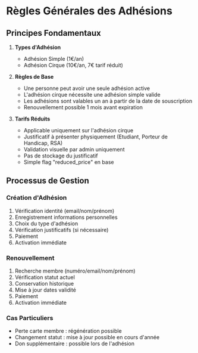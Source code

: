 # Règles Générales des Adhésions

## Principes Fondamentaux
1. **Types d'Adhésion**
   - Adhésion Simple (1€/an)
   - Adhésion Cirque (10€/an, 7€ tarif réduit)

2. **Règles de Base**
   - Une personne peut avoir une seule adhésion active
   - L'adhésion cirque nécessite une adhésion simple valide
   - Les adhésions sont valables un an à partir de la date de souscription
   - Renouvellement possible 1 mois avant expiration

3. **Tarifs Réduits**
   - Applicable uniquement sur l'adhésion cirque
   - Justificatif à présenter physiquement (Etudiant, Porteur de Handicap, RSA)
   - Validation visuelle par admin uniquement
   - Pas de stockage du justificatif
   - Simple flag "reduced_price" en base

## Processus de Gestion

### Création d'Adhésion
1. Vérification identité (email/nom/prénom)
2. Enregistrement informations personnelles
3. Choix du type d'adhésion
4. Vérification justificatifs (si nécessaire)
5. Paiement
6. Activation immédiate

### Renouvellement
1. Recherche membre (numéro/email/nom/prénom)
2. Vérification statut actuel
3. Conservation historique
4. Mise à jour dates validité
5. Paiement
6. Activation immédiate

### Cas Particuliers
- Perte carte membre : régénération possible
- Changement statut : mise à jour possible en cours d'année
- Don supplémentaire : possible lors de l'adhésion 